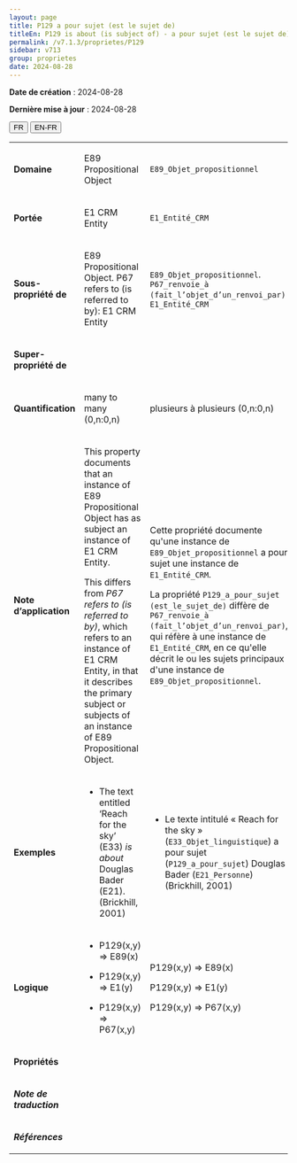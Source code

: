 ```yaml
---
layout: page
title: P129 a pour sujet (est le sujet de)
titleEn: P129 is about (is subject of) - a pour sujet (est le sujet de)
permalink: /v7.1.3/proprietes/P129
sidebar: v713
group: proprietes
date: 2024-08-28
---
```


**Date de création** : 2024-08-28

**Dernière mise à jour** : 2024-08-28

<div class="lang-buttons">
 <button id="fr" class="activate">FR</button>
 <button id="en-fr">EN-FR</button>
</div>

<table>
<tbody>
<tr>
<td><p><strong>Domaine</strong></p></td>
<td class="en">
<p>E89 Propositional Object</p>
</td>
<td>
<p><code class="language-plaintext highlighter-rouge">E89_Objet_propositionnel</code></p>
</td>
</tr>
<tr>
<td><p><strong>Portée</strong></p></td>
<td class="en">
<p>E1 CRM Entity</p>
</td>
<td>
<p><code class="language-plaintext highlighter-rouge">E1_Entité_CRM</code></p>
</td>
</tr>
<tr>
<td><p><strong>Sous-propriété de</strong></p></td>
<td class="en">
<p>E89 Propositional Object. P67 refers to (is referred to by): E1 CRM Entity</p>
</td>
<td>
<p><code class="language-plaintext highlighter-rouge">E89_Objet_propositionnel</code>. <code class="language-plaintext highlighter-rouge">P67_renvoie_à (fait_l’objet_d’un_renvoi_par)</code> : <code class="language-plaintext highlighter-rouge">E1_Entité_CRM</code></p>
</td>
</tr>
<tr>
<td><p><strong>Super-propriété de</strong></p></td>
<td class="en">
</td>
<td>
</td>
</tr>
<tr>
<td><p><strong>Quantification</strong></p></td>
<td class="en">
<p>many to many (0,n:0,n)</p>
</td>
<td>
<p>plusieurs à plusieurs (0,n:0,n)</p>
</td>
</tr>
<tr>
<td><p><strong>Note d’application</strong></p></td>
<td class="en">
<p>This property documents that an instance of E89 Propositional Object has as subject an instance of E1 CRM Entity. </p>
<p>This differs from <em>P67 refers to (is referred to by)</em>, which refers to an instance of E1 CRM Entity, in that it describes the primary subject or subjects of an instance of E89 Propositional Object.</p>
</td>
<td>
<p>Cette propriété documente qu'une instance de <code class="language-plaintext highlighter-rouge">E89_Objet_propositionnel</code> a pour sujet une instance de <code class="language-plaintext highlighter-rouge">E1_Entité_CRM</code>.</p>
<p>La propriété <code class="language-plaintext highlighter-rouge">P129_a_pour_sujet (est_le_sujet_de)</code> diffère de <code class="language-plaintext highlighter-rouge">P67_renvoie_à (fait_l’objet_d’un_renvoi_par)</code>, qui réfère à une instance de <code class="language-plaintext highlighter-rouge">E1_Entité_CRM</code>, en ce qu'elle décrit le ou les sujets principaux d'une instance de <code class="language-plaintext highlighter-rouge">E89_Objet_propositionnel</code>.</p>
</td>
</tr>
<tr>
<td><p><strong>Exemples</strong></p></td>
<td class="en">
<ul>
<li><p>The text entitled ‘Reach for the sky’ (E33)<em> is about</em> Douglas Bader (E21). (Brickhill, 2001)</p>
</li>
</ul>
</td>
<td>
<ul>
<li><p>Le texte intitulé « Reach for the sky » (<code class="language-plaintext highlighter-rouge">E33_Objet_linguistique</code>) a pour sujet (<code class="language-plaintext highlighter-rouge">P129_a_pour_sujet</code>) Douglas Bader (<code class="language-plaintext highlighter-rouge">E21_Personne</code>) (Brickhill, 2001)</p>
</li>
</ul>
</td>
</tr>
<tr>
<td><p><strong>Logique</strong></p></td>
<td class="en">
<ul>
<li><p>P129(x,y) ⇒ E89(x)</p>
</li>
<li><p>P129(x,y) ⇒ E1(y) </p>
</li>
<li><p>P129(x,y) ⇒ P67(x,y)</p>
</li>
</ul>
</td>
<td>
<p>P129(x,y) ⇒ E89(x)</p>
<p>P129(x,y) ⇒ E1(y) </p>
<p>P129(x,y) ⇒ P67(x,y)</p>
</td>
</tr>
<tr>
<td><p><strong>Propriétés</strong></p></td>
<td class="en">
</td>
<td>
</td>
</tr>
<tr>
<td><p><strong><em>Note de traduction</em></strong></p></td>
<td colspan="2">
</td>
</tr>
<tr>
<td><p><strong><em>Références</em></strong></p></td>
<td colspan="2">
<p><em></em></p>
</td>
</tr>
</tbody>
</table>
